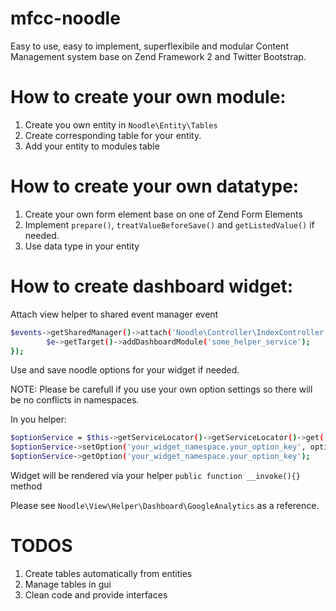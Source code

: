 mfcc-noodle
===========

Easy to use, easy to implement, superflexibile and modular Content Management system base on Zend Framework 2 and Twitter Bootstrap.

How to create your own module:
==============================

1. Create you own entity in ``Noodle\Entity\Tables``
2. Create corresponding table for your entity.
3. Add your entity to modules table

How to create your own datatype:
==============================

1. Create your own form element base on one of Zend Form Elements
2. Implement ``prepare()``, ``treatValueBeforeSave()`` and ``getListedValue()`` if needed.
3. Use data type in your entity

How to create dashboard widget:
==============================

Attach view helper to shared event manager event

```sh
$events->getSharedManager()->attach('Noodle\Controller\IndexController', 'dashboard', function ($e) {
  		$e->getTarget()->addDashboardModule('some_helper_service');
});
```

Use and save noodle options for your widget if needed. 

NOTE: Please be carefull if you use your own option settings so there will be no conflicts in namespaces.

In you helper:

```sh
$optionService = $this->getServiceLocator()->getServiceLocator()->get('noodleOptions');
$optionService->setOption('your_widget_namespace.your_option_key', option_value);
$optionService->getOption('your_widget_namespace.your_option_key');
```

Widget will be rendered via your helper ``public function __invoke(){}`` method

Please see ``Noodle\View\Helper\Dashboard\GoogleAnalytics`` as a reference.

TODOS
=====
1. Create tables automatically from entities
2. Manage tables in gui
3. Clean code and provide interfaces
